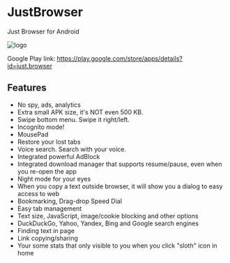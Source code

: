 # JustBrowser
Just Browser for Android

![logo](https://lh3.googleusercontent.com/qZXyMY-tc-MbdYXEZRs65NhaB2-_EIKSJSX4LpNsFfS8t67P0Za0n6b2D20WSyRUZuI=w300-rw "Just Browser Logo")


Google Play link: https://play.google.com/store/apps/details?id=just.browser

## Features
* No spy, ads, analytics
* Extra small APK size, it's NOT even 500 KB.
* Swipe bottom menu. Swipe it right/left.
* Incognito mode!
* MousePad
* Restore your lost tabs
* Voice search. Search with your voice.
* Integrated powerful AdBlock
* Integrated download manager that supports resume/pause, even when you re-open the app
* Night mode for your eyes
* When you copy a text outside browser, it will show you a dialog to easy access to web
* Bookmarking, Drag-drop Speed Dial
* Easy tab management
* Text size, JavaScript, image/cookie blocking and other options
* DuckDuckGo, Yahoo, Yandex, Bing and Google search engines
* Finding text in page
* Link copying/sharing
* Your some stats that only visible to you when you click "sloth" icon in home

